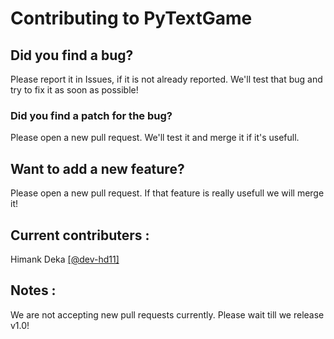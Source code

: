 # Contributing to PyTextGame

## Did you find a bug?
Please report it in Issues, if it is not already reported. We'll test that bug and try to fix it as soon as possible!
### Did you find a patch for the bug?
Please open a new pull request. We'll test it and merge it if it's usefull.

## Want to add a new feature?
Please open a new pull request. If that feature is really usefull we will merge it!

## Current contributers :
Himank Deka [\[@dev-hd11\]](https://www.github.com/dev-hd11)

## Notes :
We are not accepting new pull requests currently. Please wait till we release v1.0!
